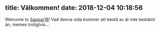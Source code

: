 title: Välkommen!
date: 2018-12-04 10:18:56
---
Welcome to [Sappar18](https://sappar18.life)! Vad denna sida kommer att bestå av är inte bestämt än, memes troligtvis...
